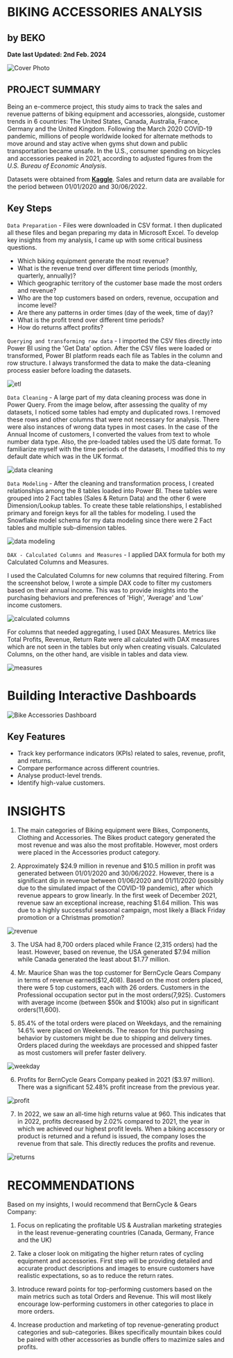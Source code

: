 # BIKING ACCESSORIES ANALYSIS
## by BEKO
**Date last Updated: 2nd Feb. 2024**

<img alt="Cover Photo" src="Images/Cover_photo.png">

## PROJECT SUMMARY
Being an e-commerce project, this study aims to track the sales and revenue patterns of biking equipment and accessories, alongside, customer trends in 6 countries: The United States, Canada, Australia, France, Germany and the United Kingdom. Following the March 2020 COVID-19 pandemic, millions of people worldwide looked for alternate methods to move around and stay active when gyms shut down and public transportation became unsafe. In the U.S., consumer spending on bicycles and accessories peaked in 2021, according to adjusted figures from the *U.S. Bureau of Economic Analysis*. 

Datasets were obtained from **[Kaggle](https://www.kaggle.com/datasets/algorismus/adventure-works-in-excel-tables/data)**. Sales and return data are available for the period between 01/01/2020 and 30/06/2022. 

## Key Steps
`Data Preparation` - Files were downloaded in CSV format. I then duplicated all these files and began preparing my data in Microsoft Excel. To develop key insights from my analysis, I came up with some critical business questions. 
- Which biking equipment generate the most revenue?
- What is the revenue trend over different time periods (monthly, quarterly, annually)?
- Which geographic territory of the customer base made the most orders and revenue?
- Who are the top customers based on orders, revenue, occupation and income level?
- Are there any patterns in order times (day of the week, time of day)?
- What is the profit trend over different time periods?
- How do returns affect profits?

`Querying and transforming raw data` - I imported the CSV files directly into Power BI using the 'Get Data' option. After the CSV files were loaded or transformed, Power BI platform reads each file as Tables in the column and row structure. I always transformed the data to make the data-cleaning process easier before loading the datasets. 

<img alt="etl" src="Images/ETL.png"> 

`Data Cleaning` - A large part of my data cleaning process was done in Power Query. From the image below, after assessing the quality of my datasets, I noticed some tables had empty and duplicated rows. I removed these rows and other columns that were not necessary for analysis. There were also instances of wrong data types in most cases. In the case of the Annual Income of customers, I converted the values from text to whole number data type. Also, the pre-loaded tables used the US date format. To familiarize myself with the time periods of the datasets, I modified this to my default date which was in the UK format.

<img alt="data cleaning" src="Images/data_cleaning.png">

`Data Modeling` - After the cleaning and transformation process, I created relationships among the 8 tables loaded into Power BI. These tables were grouped into 2 Fact tables (Sales & Return Data) and the other 6 were Dimension/Lookup tables. To create these table relationships, I established primary and foreign keys for all the tables for modeling. I used the Snowflake model schema for my data modeling since there were 2 Fact tables and multiple sub-dimension tables. 

<img alt="data modeling" src="Images/data_modeling.png">

`DAX - Calculated Columns and Measures` - I applied DAX formula for both my Calculated Columns and Measures. 

I used the Calculated Columns for new columns that required filtering. From the screenshot below, I wrote a simple DAX code to filter my customers based on their annual income. This was to provide insights into the purchasing behaviors and preferences of 'High', 'Average' and 'Low' income customers. 

<img alt="calculated columns" src="Images/CC.png">

For columns that needed aggregating, I used DAX Measures. Metrics like Total Profits, Revenue, Return Rate were all calculated with DAX measures which are not seen in the tables but only when creating visuals. Calculated Columns, on the other hand, are visible in tables and data view.

<img alt="measures" src="Images/Measures.png">


# Building Interactive Dashboards
<img alt="Bike Accessories Dashboard" src="Images/PBIDesktop_BikeAccessories.gif">

## Key Features

- Track key performance indicators (KPIs) related to sales, revenue, profit, and returns.
- Compare performance across different countries.
- Analyse product-level trends.
- Identify high-value customers.

# INSIGHTS

1. The main categories of Biking equipment were Bikes, Components, Clothing and Accessories. The Bikes product category generated the most revenue and was also the most profitable. However, most orders were placed in the Accessories product category.

2. Approximately $24.9 million in revenue and $10.5 million in profit was generated between 01/01/2020 and 30/06/2022. However, there is a significant dip in revenue between 01/06/2020 and 01/11/2020 (possibly due to the simulated impact of the COVID-19 pandemic), after which revenue appears to grow linearly. In the first week of December 2021, revenue saw an exceptional increase, reaching $1.64 million. This was due to a highly successful seasonal campaign, most likely a Black Friday promotion or a Christmas promotion? 

<img alt="revenue" src="Images/revenue.png"> 

3. The USA had 8,700 orders placed while France (2,315 orders) had the least. However, based on revenue, the USA generated $7.94 million while Canada generated the least about $1.77 million.

4. Mr. Maurice Shan was the top customer for BernCycle Gears Company in terms of revenue earned($12,408). Based on the most orders placed, there were 5 top customers, each with 26 orders. Customers in the Professional occupation sector put in the most orders(7,925). Customers with average income (between $50k and $100k) also put in significant orders(11,600).

5. 85.4% of the total orders were placed on Weekdays, and the remaining 14.6% were placed on Weekends. The reason for this purchasing behavior by customers might be due to shipping and delivery times. Orders placed during the weekdays are processed and shipped faster as most customers will prefer faster delivery.

<img alt="weekday" src="Images/weekday.png">

6. Profits for BernCycle Gears Company peaked in 2021 ($3.97 million). There was a significant 52.48% profit increase from the previous year.

<img alt="profit" src="Images/profit.png">
   
7. In 2022, we saw an all-time high returns value at 960. This indicates that in 2022, profits decreased by 2.02% compared to 2021, the year in which we achieved our highest profit levels. When a biking accessory or product is returned and a refund is issued, the company loses the revenue from that sale. This directly reduces the profits and revenue.

<img alt="returns" src="Images/returns.png">

# RECOMMENDATIONS

Based on my insights, I would recommend that BernCycle & Gears Company:

1. Focus on replicating the profitable US & Australian marketing strategies in the least revenue-generating countries (Canada, Germany, France and the UK)

2. Take a closer look on mitigating the higher return rates of cycling equipment and accessories. First step will be providing detailed and accurate product descriptions and images to ensure customers have realistic expectations, so as to reduce the return rates.

3. Introduce reward points for top-performing customers based on the main metrics such as total Orders and Revenue. This will most likely encourage low-performing customers in other categories to place in more orders.

4. Increase production and marketing of top revenue-generating product categories and sub-categories. Bikes specifically mountain bikes could be paired with other accessories as bundle offers to mazimize sales and profits.
    
